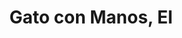 ---
title: Gato con Manos, El
description: Gato Negro psicópota que se mezcla entre los humanos para matarlos
---